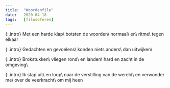 ```yaml
---
title:  "Woordenfile"
date:   2020-04-18
tags:   [filosoferen]
---
```


{:.intro}
Met een harde klap\\
botsten de woorden\\
normaal\\
en\\
ritme\\
tegen elkaar

{:.intro}
Gedachten en gevoelens\\
konden niets anders\\
dan uitwijken\\

{:.intro}
Brokstukken\\
vliegen rond\\
en landen\\
hard en zacht in de omgeving\\

{:.intro}
Ik stap uit\\
en loop\\
naar de verstilling van de wereld\\
en verwonder me\\
over de veerkracht\\
om mij heen

